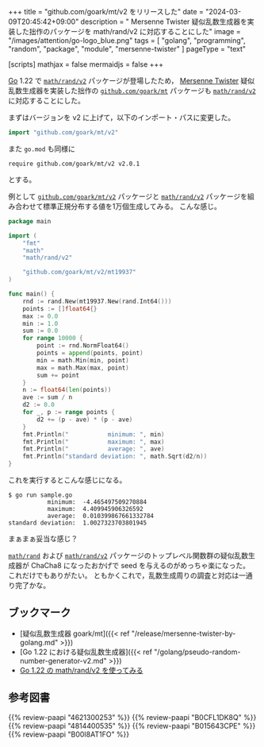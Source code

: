 +++
title = "github.com/goark/mt/v2 をリリースした"
date =  "2024-03-09T20:45:42+09:00"
description = " Mersenne Twister 疑似乱数生成器を実装した拙作のパッケージを math/rand/v2 に対応することにした"
image = "/images/attention/go-logo_blue.png"
tags = [ "golang", "programming", "random", "package", "module", "mersenne-twister" ]
pageType = "text"

[scripts]
  mathjax = false
  mermaidjs = false
+++

[Go] 1.22 で [`math/rand/v2`] パッケージが登場したため， [Mersenne Twister] 疑似乱数生成器を実装した拙作の [`github.com/goark/mt`][`github.com/goark/mt/v2`] パッケージも [`math/rand/v2`] に対応することにした。

まずはバージョンを v2 に上げて，以下のインポート・パスに変更した。

```go
import "github.com/goark/mt/v2"
```

また `go.mod` も同様に

```text
require github.com/goark/mt/v2 v2.0.1
```

とする。

例として [`github.com/goark/mt/v2`] パッケージと [`math/rand/v2`] パッケージを組み合わせて標準正規分布する値を1万個生成してみる。
こんな感じ。

```go
package main

import (
    "fmt"
    "math"
    "math/rand/v2"

    "github.com/goark/mt/v2/mt19937"
)

func main() {
    rnd := rand.New(mt19937.New(rand.Int64()))
    points := []float64{}
    max := 0.0
    min := 1.0
    sum := 0.0
    for range 10000 {
        point := rnd.NormFloat64()
        points = append(points, point)
        min = math.Min(min, point)
        max = math.Max(max, point)
        sum += point
    }
    n := float64(len(points))
    ave := sum / n
    d2 := 0.0
    for _, p := range points {
        d2 += (p - ave) * (p - ave)
    }
    fmt.Println("           minimum: ", min)
    fmt.Println("           maximum: ", max)
    fmt.Println("           average: ", ave)
    fmt.Println("standard deviation: ", math.Sqrt(d2/n))
}
```

これを実行するとこんな感じになる。

```text
$ go run sample.go
           minimum:  -4.465497509270884
           maximum:  4.409945906326592
           average:  0.010399867661332784
standard deviation:  1.0027323703801945
```

まぁまぁ妥当な感じ？

[`math/rand`] および [`math/rand/v2`] パッケージのトップレベル関数群の疑似乱数生成器が ChaCha8 になったおかげで seed を与えるのがめっちゃ楽になった。
これだけでもありがたい。
ともかくこれで，乱数生成周りの調査と対応は一通り完了かな。

## ブックマーク

- [疑似乱数生成器 goark/mt]({{< ref "/release/mersenne-twister-by-golang.md" >}})
- [Go 1.22 における疑似乱数生成器]({{< ref "/golang/pseudo-random-number-generator-v2.md" >}})
- [Go 1.22 の math/rand/v2 を使ってみる](https://zenn.dev/spiegel/articles/20240309-golang-math-rand-v2)

[Go]: https://go.dev/
[Mersenne Twister]: http://www.math.sci.hiroshima-u.ac.jp/~m-mat/MT/mt.html "Mersenne Twister: A random number generator (since 1997/10)"
[`math/rand/v2`]: https://pkg.go.dev/math/rand/v2 "rand package - math/rand - pkg.go.dev"
[`math/rand`]: https://pkg.go.dev/math/rand "rand package - math/rand - Go Packages"
[`io`]: https://golang.org/pkg/io/ "io - The Go Programming Language"
[`github.com/goark/mt/v2`]: https://github.com/goark/mt "goark/mt: Mersenne Twister; Pseudo Random Number Generator, Implemented by Golang"
[`crypto/rand`]: https://pkg.go.dev/crypto/rand "rand package - crypto/rand - pkg.go.dev"

## 参考図書

{{% review-paapi "4621300253" %}} <!-- プログラミング言語Go -->
{{% review-paapi "B0CFL1DK8Q" %}} <!-- Go言語 100Tips -->
{{% review-paapi "4814400535" %}} <!-- 効率的なGo : Efficient Go -->
{{% review-paapi "B015643CPE" %}} <!-- 暗号技術入門 第3版 -->
{{% review-paapi "B00I8AT1FO" %}} <!-- 数学ガール／乱択アルゴリズム -->
